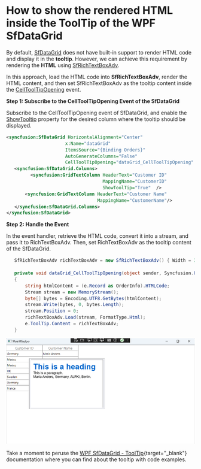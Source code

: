 # How to show the rendered HTML inside the ToolTip of the WPF SfDataGrid

By default, [SfDataGrid](https://www.syncfusion.com/wpf-controls/datagrid) does not have built-in support to render HTML code and display it in the **tooltip**. However, we can achieve this requirement by rendering the **HTML** using [SfRichTextBoxAdv](https://www.syncfusion.com/wpf-controls/richtextbox).

In this approach, load the HTML code into **SfRichTextBoxAdv**, render the HTML content, and then set SfRichTextBoxAdv as the tooltip content inside the [CellToolTipOpening](https://help.syncfusion.com/cr/wpf/Syncfusion.UI.Xaml.Grid.SfDataGrid.html#Syncfusion_UI_Xaml_Grid_SfDataGrid_CellToolTipOpening) event.

**Step 1: Subscribe to the CellToolTipOpening Event of the SfDataGrid**
                         
Subscribe to the CellToolTipOpening event of SfDataGrid, and enable the [ShowTooltip](https://help.syncfusion.com/cr/wpf/Syncfusion.UI.Xaml.Grid.SfGridBase.html#Syncfusion_UI_Xaml_Grid_SfGridBase_ShowToolTip) property for the desired column where the tooltip should be displayed.

 ```xml
<syncfusion:SfDataGrid HorizontalAlignment="Center"  
                       x:Name="dataGrid"  
                       ItemsSource="{Binding Orders}" 
                       AutoGenerateColumns="False" 
                       CellToolTipOpening="dataGrid_CellToolTipOpening"  >
    <syncfusion:SfDataGrid.Columns>
          <syncfusion:GridTextColumn HeaderText="Customer ID" 
                                     MappingName="CustomerID" 
                                     ShowToolTip="True"  />
        <syncfusion:GridTextColumn HeaderText="Customer Name" 
                                   MappingName="CustomerName"/>
    </syncfusion:SfDataGrid.Columns>
</syncfusion:SfDataGrid> 
 ```
**Step 2: Handle the Event**
           
   In the event handler, retrieve the HTML code, convert it into a stream, and pass it to RichTextBoxAdv. Then, set RichTextBoxAdv as the tooltip content of the SfDataGrid.

 ```csharp
    SfRichTextBoxAdv richTextBoxAdv = new SfRichTextBoxAdv() { Width = 300, Height = 200, LayoutType = LayoutType.Continuous};

    private void dataGrid_CellToolTipOpening(object sender, Syncfusion.UI.Xaml.Grid.GridCellToolTipOpeningEventArgs e)
    {
        string htmlContent = (e.Record as OrderInfo).HTMLCode;
        Stream stream = new MemoryStream();
        byte[] bytes = Encoding.UTF8.GetBytes(htmlContent);
        stream.Write(bytes, 0, bytes.Length);
        stream.Position = 0;
        richTextBoxAdv.Load(stream, FormatType.Html);
        e.ToolTip.Content = richTextBoxAdv;
    }
 ```

 ![ToolTip display HTML value](ToolTipdisplayHTML.png)

Take a moment to peruse the [WPF SfDataGrid - ToolTip](https://help.syncfusion.com/wpf/datagrid/tooltip){target="_blank"} documentation where you can find about the tooltip with code examples.